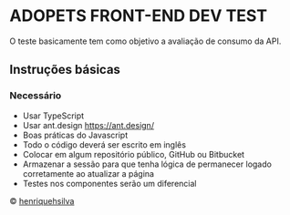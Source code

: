 # ADOPETS FRONT-END DEV TEST

O teste basicamente tem como objetivo a avaliação de consumo da API.

## Instruções básicas

### Necessário
- Usar TypeScript
- Usar ant.design https://ant.design/
- Boas práticas do Javascript
- Todo o código deverá ser escrito em inglês
- Colocar em algum repositório público, GitHub ou Bitbucket
- Armazenar a sessão para que tenha lógica de permanecer logado corretamente
ao atualizar a página
- Testes nos componentes serão um diferencial

© [henriquehsilva](https://github.com/henriquehsilva)
